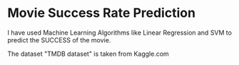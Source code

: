 # Movie Success Rate Prediction

I have used Machine Learning Algorithms like Linear Regression and SVM to predict the SUCCESS of the movie.

The dataset "TMDB dataset" is taken from Kaggle.com 
